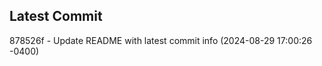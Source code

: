 
## Latest Commit
878526f - Update README with latest commit info (2024-08-29 17:00:26 -0400) <Yunxi-Zhou>
